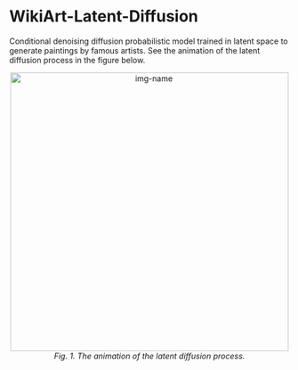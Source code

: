 # WikiArt-Latent-Diffusion
Conditional denoising diffusion probabilistic model trained in latent space to generate paintings by famous artists. See the animation of the latent diffusion process in the figure below.

<p align="center">
  <img alt="img-name" src="assets/inference_gif.gif" width="500">
  <br>
    <em>Fig. 1. The animation of the latent diffusion process.</em>
</p>
